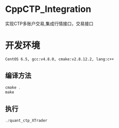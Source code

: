 # CppCTP_Integration
实现CTP多账户交易,集成行情接口，交易接口

# 开发环境
    CentOS 6.5, gcc:v4.8.0, cmake:v2.8.12.2, lang:c++

## 编译方法
```c++
cmake .
make
```

##  执行
```c++
./quant_ctp_XTrader
```
